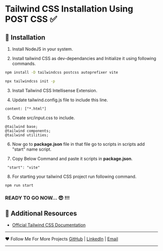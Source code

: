 # Tailwind CSS Installation Using POST CSS ✅

## 🌟 Installation

1. Install NodeJS in your system.

2. Install tailwind CSS as dev-dependancies and Initialize it using following commands.

```bash
npm install -D tailwindcss postcss autoprefixer vite

npx tailwindcss init -p
```

3. Install Tailwind CSS Intellisense Extension.

4. Update tailwind.config.js file to include this line.

```
content: ["*.html"]
```

5. Create src/input.css to include.

```
@tailwind base;
@tailwind components;
@tailwind utilities;
```

6. Now go to **package.json** file in that file go to scripts in scripts add "start" name script.

7. Copy Below Command and paste it scripts in **package.json**.

```
 "start": "vite"
```

8. For starting your tailwind CSS project run following command.

```bash
npm run start
```

### READY TO GO NOW... 😎 !!!

## 📖 Additional Resources

- [Official Tailwind CSS Documentation](https://tailwindcss.com/docs/installation)

---

:heart: Follow Me For More Projects [GitHub](https://github.com/ChinmayKaitade) | [LinkedIn](https://www.linkedin.com/in/chinmay-sharad-kaitade) | [Email](chinmaykaitade123@gmail.com)

---
